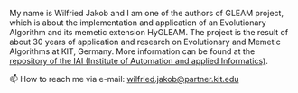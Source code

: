 My name is Wilfried Jakob and I am one of the authors of GLEAM project, which is about the implementation and application of an Evolutionary Algorithm and its 
memetic extension HyGLEAM.
The project is the result of about 30 years of application and research on Evolutionary and Memetic Algorithms at KIT, Germany. More information can be found at the [repository of the IAI (Institute of Automation and applied Informatics)](https://github.com/KIT-IAI).

 📫 How to reach me via e-mail: wilfried.jakob@partner.kit.edu

<!---
WilfriedJakob/WilfriedJakob is a ✨ special ✨ repository because its `README.md` (this file) appears on your GitHub profile.
You can click the Preview link to take a look at your changes.
--->
